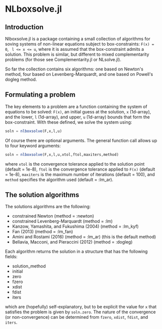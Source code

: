 # NLboxsolve.jl

Introduction
------------

Nlboxsolve.jl is a package containing a small collection of algorithms for soving systems of non-linear equations subject to box-constraints: ```F(x) = 0```, ``` l <= x <= u```, where it is assumed that the box-constraint admits a solution. This problem is similar, but different to mixed complementarity problems (for those see Complementarity.jl or NLsolve.jl).

So far the collection contains six algorithms: one based on Newton's method, four based on Levenberg-Marquardt, and one based on Powell's dogleg method.

Formulating a problem
---------------------

The key elements to a problem are a function containing the system of equations to be solved: ```F(x)```, an initial guess at the solution, ```x``` (1d-array), and the lower, ```l``` (1d-array), and upper, ```u``` (1d-array) bounds that form the box-constraint.  With these defined, we solve the system using:

```julia
soln = nlboxsolve(F,x,l,u)
```

Of course there are optional arguments.  The general function call allows up to four keyword arguments:

```julia
soln = nlboxsolve(F,x,l,u,xtol,ftol,maxiters,method)
```

where ```xtol``` is the convergence tolerance applied to the solution point (default = 1e-8), ```ftol``` is the convergence tolerance applied to ```F(x)``` (default = 1e-8), ```maxiters``` is the maximum number of iterations (default = 100), and ```method``` specifies the algorithm used (default = :lm_ar).

The solution algorithms
-----------------------

The solutions algorithms are the following:

- constrained Newton (method = :newton)
- constrained Levenberg-Marquardt (method = :lm)
- Kanzow, Yamashita, and Fukushima (2004) (method = :lm_kyf)
- Fan (2013) (method = :lm_fan)
- Amini and Rostami (2016) (method = :lm_ar) (this is the default method)
- Bellavia, Macconi, and Pieraccini (2012) (method = :dogleg)

Each algorithm returns the solution in a structure that has the following fields:

- solution_method
- initial
- zero
- fzero
- xdist
- fdist
- iters

which are (hopefully) self-explanatory, but to be explicit the value for ```x``` that satisfies the problem is given by ```soln.zero```.  The nature of the convergence (or non-convergence) can be determined from ```fzero```, ```xdist```, ```fdist```, and ```iters```.